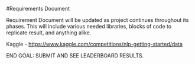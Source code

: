 #Requirements Document

Requirement Document will be updated as project continues throughout its phases. This will include
various needed libraries, blocks of code to replicate result, and anything alike.

Kaggle - https://www.kaggle.com/competitions/nlp-getting-started/data










END GOAL: SUBMIT AND SEE LEADERBOARD RESULTS.
